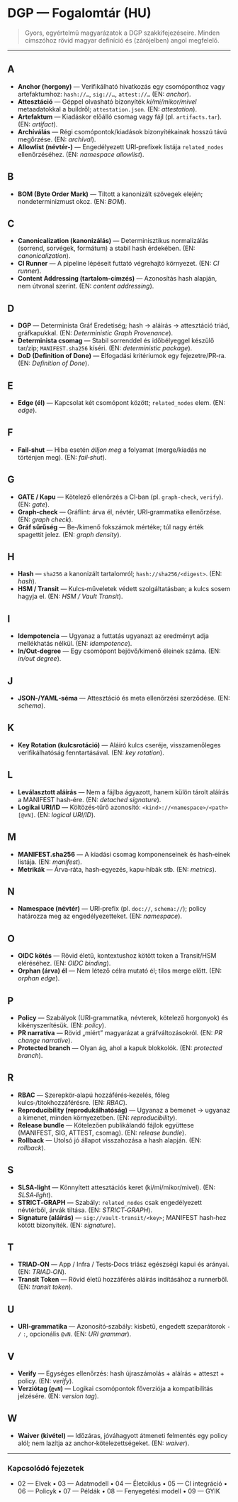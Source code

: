 # DGP — Fogalomtár (HU)

> Gyors, egyértelmű magyarázatok a DGP szakkifejezéseire. Minden címszóhoz rövid magyar definíció és (zárójelben) angol megfelelő.

---

## A

* **Anchor (horgony)** — Verifikálható hivatkozás egy csomóponthoz vagy artefaktumhoz: `hash://…`, `sig://…`, `attest://…` (EN: *anchor*).
* **Attesztáció** — Géppel olvasható bizonyíték *ki/mi/mikor/mivel* metaadatokkal a buildről; `attestation.json`. (EN: *attestation*).
* **Artefaktum** — Kiadáskor előálló csomag vagy fájl (pl. `artifacts.tar`). (EN: *artifact*).
* **Archíválás** — Régi csomópontok/kiadások bizonyítékainak hosszú távú megőrzése. (EN: *archival*).
* **Allowlist (névtér‑)** — Engedélyezett URI‑prefixek listája `related_nodes` ellenőrzéséhez. (EN: *namespace allowlist*).

## B

* **BOM (Byte Order Mark)** — Tiltott a kanonizált szövegek elején; nondeterminizmust okoz. (EN: *BOM*).

## C

* **Canonicalization (kanonizálás)** — Determinisztikus normalizálás (sorrend, sorvégek, formátum) a stabil hash érdekében. (EN: *canonicalization*).
* **CI Runner** — A pipeline lépéseit futtató végrehajtó környezet. (EN: *CI runner*).
* **Content Addressing (tartalom‑címzés)** — Azonosítás hash alapján, nem útvonal szerint. (EN: *content addressing*).

## D

* **DGP** — Determinista Gráf Eredetiség; hash → aláírás → attesztáció triád, gráfkapukkal. (EN: *Deterministic Graph Provenance*).
* **Determinista csomag** — Stabil sorrenddel és időbélyeggel készülő tar/zip; `MANIFEST.sha256` kíséri. (EN: *deterministic package*).
* **DoD (Definition of Done)** — Elfogadási kritériumok egy fejezetre/PR‑ra. (EN: *Definition of Done*).

## E

* **Edge (él)** — Kapcsolat két csomópont között; `related_nodes` elem. (EN: *edge*).

## F

* **Fail‑shut** — Hiba esetén *álljon meg* a folyamat (merge/kiadás ne történjen meg). (EN: *fail‑shut*).

## G

* **GATE / Kapu** — Kötelező ellenőrzés a CI‑ban (pl. `graph-check`, `verify`). (EN: *gate*).
* **Graph‑check** — Gráflint: árva él, névtér, URI‑grammatika ellenőrzése. (EN: *graph check*).
* **Gráf sűrűség** — Be‑/kimenő fokszámok mértéke; túl nagy érték spagettit jelez. (EN: *graph density*).

## H

* **Hash** — `sha256` a kanonizált tartalomról; `hash://sha256/<digest>`. (EN: *hash*).
* **HSM / Transit** — Kulcs‑műveletek védett szolgáltatásban; a kulcs sosem hagyja el. (EN: *HSM / Vault Transit*).

## I

* **Idempotencia** — Ugyanaz a futtatás ugyanazt az eredményt adja mellékhatás nélkül. (EN: *idempotence*).
* **In/Out‑degree** — Egy csomópont bejövő/kimenő éleinek száma. (EN: *in/out degree*).

## J

* **JSON‑/YAML‑séma** — Attesztáció és meta ellenőrzési szerződése. (EN: *schema*).

## K

* **Key Rotation (kulcsrotáció)** — Aláíró kulcs cseréje, visszamenőleges verifikálhatóság fenntartásával. (EN: *key rotation*).

## L

* **Leválasztott aláírás** — Nem a fájlba ágyazott, hanem külön tárolt aláírás a MANIFEST hash‑ére. (EN: *detached signature*).
* **Logikai URI/ID** — Költözés‑tűrő azonosító: `<kind>://<namespace>/<path>[@vN]`. (EN: *logical URI/ID*).

## M

* **MANIFEST.sha256** — A kiadási csomag komponenseinek és hash‑einek listája. (EN: *manifest*).
* **Metrikák** — Árva‑ráta, hash‑egyezés, kapu‑hibák stb. (EN: *metrics*).

## N

* **Namespace (névtér)** — URI‑prefix (pl. `doc://`, `schema://`); policy határozza meg az engedélyezetteket. (EN: *namespace*).

## O

* **OIDC kötés** — Rövid életű, kontextushoz kötött token a Transit/HSM eléréséhez. (EN: *OIDC binding*).
* **Orphan (árva) él** — Nem létező célra mutató él; tilos merge előtt. (EN: *orphan edge*).

## P

* **Policy** — Szabályok (URI‑grammatika, névterek, kötelező horgonyok) és kikényszerítésük. (EN: *policy*).
* **PR narratíva** — Rövid „miért” magyarázat a gráfváltozásokról. (EN: *PR change narrative*).
* **Protected branch** — Olyan ág, ahol a kapuk blokkolók. (EN: *protected branch*).

## R

* **RBAC** — Szerepkör‑alapú hozzáférés‑kezelés, főleg kulcs‑/titokhozzáférésre. (EN: *RBAC*).
* **Reproducibility (reprodukálhatóság)** — Ugyanaz a bemenet → ugyanaz a kimenet, minden környezetben. (EN: *reproducibility*).
* **Release bundle** — Kötelezően publikálandó fájlok együttese (MANIFEST, SIG, ATTEST, csomag). (EN: *release bundle*).
* **Rollback** — Utolsó jó állapot visszahozása a hash alapján. (EN: *rollback*).

## S

* **SLSA‑light** — Könnyített attesztációs keret (ki/mi/mikor/mivel). (EN: *SLSA‑light*).
* **STRICT‑GRAPH** — Szabály: `related_nodes` csak engedélyezett névtérből, árvák tiltása. (EN: *STRICT‑GRAPH*).
* **Signature (aláírás)** — `sig://vault-transit/<key>`; MANIFEST hash‑hez kötött bizonyíték. (EN: *signature*).

## T

* **TRIAD‑ON** — App / Infra / Tests‑Docs triász egészségi kapui és arányai. (EN: *TRIAD‑ON*).
* **Transit Token** — Rövid életű hozzáférés aláírás indításához a runnerből. (EN: *transit token*).

## U

* **URI‑grammatika** — Azonosító‑szabály: kisbetű, engedett szeparátorok `-` `/` `:`, opcionális `@vN`. (EN: *URI grammar*).

## V

* **Verify** — Egységes ellenőrzés: hash újraszámolás + aláírás + atteszt + policy. (EN: *verify*).
* **Verziótag (`@vN`)** — Logikai csomópontok főverziója a kompatibilitás jelzésére. (EN: *version tag*).

## W

* **Waiver (kivétel)** — Időzáras, jóváhagyott átmeneti felmentés egy policy alól; nem lazítja az anchor‑kötelezettségeket. (EN: *waiver*).

---

### Kapcsolódó fejezetek

* 02 — Elvek • 03 — Adatmodell • 04 — Életciklus • 05 — CI integráció • 06 — Policyk • 07 — Példák • 08 — Fenyegetési modell • 09 — GYIK
